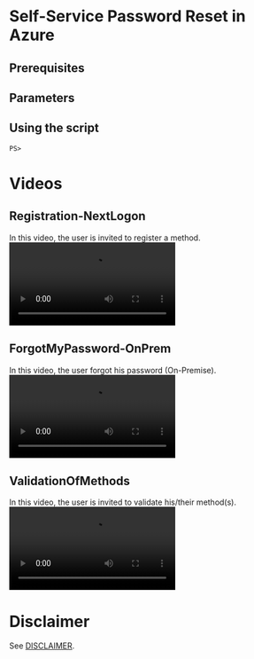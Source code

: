 # Self-Service Password Reset in Azure

## Prerequisites

## Parameters

## Using the script
```
PS> 
```

# Videos
## Registration-NextLogon
In this video, the user is invited to register a method.
![video](./videos/Registration-NextLogon.mp4)

## ForgotMyPassword-OnPrem
In this video, the user forgot his password (On-Premise).
![video](./videos/ForgotMyPassword-OnPrem.mp4)

## ValidationOfMethods
In this video, the user is invited to validate his/their method(s).
![video](./videos/ValidationOfMethods.mp4)


# Disclaimer
See [DISCLAIMER](./DISCLAIMER.md).